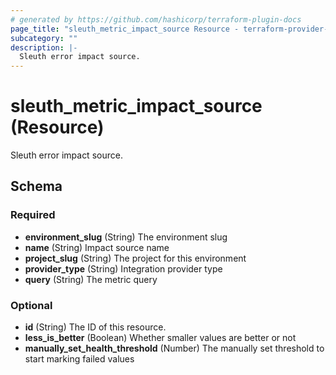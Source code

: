 ```yaml
---
# generated by https://github.com/hashicorp/terraform-plugin-docs
page_title: "sleuth_metric_impact_source Resource - terraform-provider-sleuth"
subcategory: ""
description: |-
  Sleuth error impact source.
---
```


# sleuth_metric_impact_source (Resource)

Sleuth error impact source.



<!-- schema generated by tfplugindocs -->
## Schema

### Required

- **environment_slug** (String) The environment slug
- **name** (String) Impact source name
- **project_slug** (String) The project for this environment
- **provider_type** (String) Integration provider type
- **query** (String) The metric query

### Optional

- **id** (String) The ID of this resource.
- **less_is_better** (Boolean) Whether smaller values are better or not
- **manually_set_health_threshold** (Number) The manually set threshold to start marking failed values


